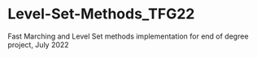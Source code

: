 # Level-Set-Methods_TFG22
Fast Marching and Level Set methods implementation for end of degree project, July 2022
